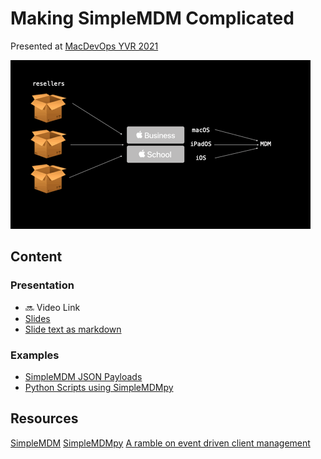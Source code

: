 # Making SimpleMDM Complicated 

Presented at [MacDevOps YVR 2021](https://mdoyvr.com/)

![](./img/Making_SimpleMDM_Complicated.gif)

## Content

### Presentation

- 🔜 Video Link
- [Slides](./Making_SimpleMDM_Complicated.pdf)
- [Slide text as markdown](./Making_SimpleMDM_Complicated.md)

### Examples

- [SimpleMDM JSON Payloads](./examples/json_payloads/)
- [Python Scripts using SimpleMDMpy](./examples/json_payloads/)

## Resources

[SimpleMDM](https://simplemdm.com/)
[SimpleMDMpy](https://github.com/macadmins/simpleMDMpy)
[A ramble on event driven client management](https://lucasjhall.github.io/2021/05/18/event-driven-client-management.html)
